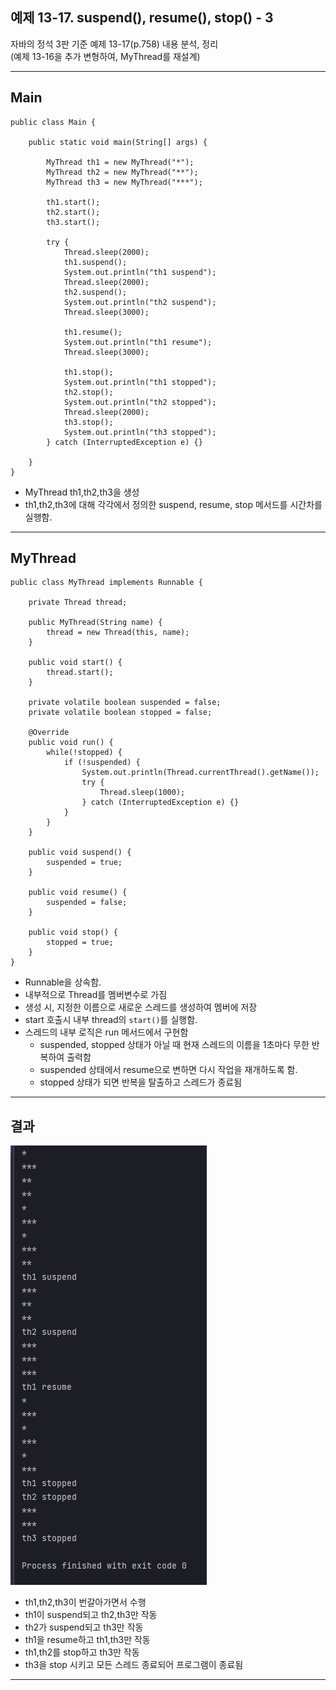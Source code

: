 
## 예제 13-17. suspend(), resume(), stop() - 3

자바의 정석 3판 기준 예제 13-17(p.758) 내용 분석, 정리  
(예제 13-16을 추가 변형하여, MyThread를 재설계)

---

## Main

```
public class Main {

    public static void main(String[] args) {

        MyThread th1 = new MyThread("*");
        MyThread th2 = new MyThread("**");
        MyThread th3 = new MyThread("***");

        th1.start();
        th2.start();
        th3.start();

        try {
            Thread.sleep(2000);
            th1.suspend();
            System.out.println("th1 suspend");
            Thread.sleep(2000);
            th2.suspend();
            System.out.println("th2 suspend");
            Thread.sleep(3000);

            th1.resume();
            System.out.println("th1 resume");
            Thread.sleep(3000);

            th1.stop();
            System.out.println("th1 stopped");
            th2.stop();
            System.out.println("th2 stopped");
            Thread.sleep(2000);
            th3.stop();
            System.out.println("th3 stopped");
        } catch (InterruptedException e) {}

    }
}

```
- MyThread th1,th2,th3을 생성
- th1,th2,th3에 대해 각각에서 정의한 suspend, resume, stop 메서드를 시간차를 실행함.

---

## MyThread

```
public class MyThread implements Runnable {

    private Thread thread;

    public MyThread(String name) {
        thread = new Thread(this, name);
    }

    public void start() {
        thread.start();
    }

    private volatile boolean suspended = false;
    private volatile boolean stopped = false;

    @Override
    public void run() {
        while(!stopped) {
            if (!suspended) {
                System.out.println(Thread.currentThread().getName());
                try {
                    Thread.sleep(1000);
                } catch (InterruptedException e) {}
            }
        }
    }

    public void suspend() {
        suspended = true;
    }

    public void resume() {
        suspended = false;
    }

    public void stop() {
        stopped = true;
    }
}

```
- Runnable을 상속함.
- 내부적으로 Thread를 멤버변수로 가짐
- 생성 시, 지정한 이름으로 새로운 스레드를 생성하여 멤버에 저장
- start 호출시 내부 thread의 `start()`를 실행함.
- 스레드의 내부 로직은 run 메서드에서 구현함
  - suspended, stopped 상태가 아닐 때 현재 스레드의 이름을 1초마다 무한 반복하여 출력함
  - suspended 상태에서 resume으로 변하면 다시 작업을 재개하도록 함.
  - stopped 상태가 되면 반복을 탈출하고 스레드가 종료됨

---

## 결과

![Result.png](Result.png)

- th1,th2,th3이 번갈아가면서 수행
- th1이 suspend되고 th2,th3만 작동
- th2가 suspend되고 th3만 작동
- th1을 resume하고 th1,th3만 작동
- th1,th2를 stop하고 th3만 작동
- th3을 stop 시키고 모든 스레드 종료되어 프로그램이 종료됨

---